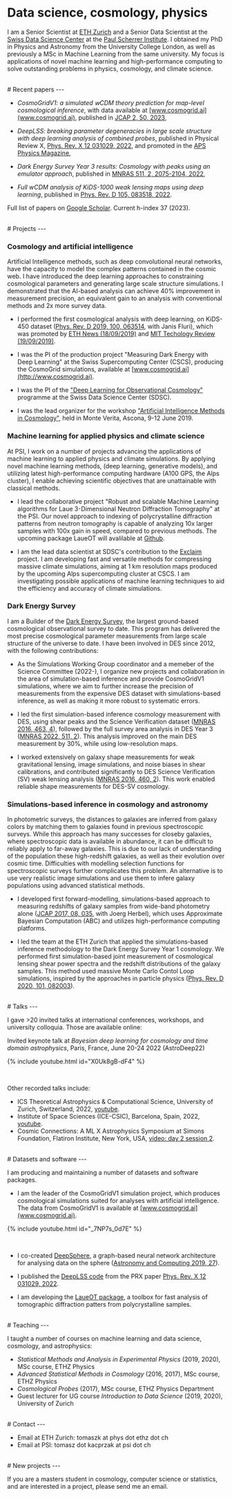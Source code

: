 # Data science, cosmology, physics


I am a Senior Scientist at [ETH Zurich](https://www.cosmology.ethz.ch) and a Senior Data Scientist at the [Swiss Data Science Center](https://www.datascience.ch) at the [Paul Scherrer Institute](https://www.psi.ch). I obtained my PhD in Physics and Astronomy from the University College London, as well as previously a MSc in Machine Learning from the same university.
My focus is applications of novel machine learning and high-performance computing to solve outstanding problems in physics, cosmology, and climate science.

<br>
# Recent papers
---

- *CosmoGridV1: a simulated 𝗐CDM theory prediction for map-level cosmological inference*, with data available at [www.cosmogrid.ai](www.cosmogrid.ai), published in [JCAP 2, 50, 2023](https://iopscience.iop.org/article/10.1088/1475-7516/2023/02/050),

- *DeepLSS: breaking parameter degeneracies in large scale structure with deep learning analysis of combined probes*, published in Physical Review X, [Phys. Rev. X 12 031029, 2022](https://journals.aps.org/prx/abstract/10.1103/PhysRevX.12.031029), and promoted in the [APS Physics Magazine](https://physics.aps.org/articles/v15/s111),

- *Dark Energy Survey Year 3 results: Cosmology with peaks using an emulator approach*, published in [MNRAS 511, 2, 2075-2104, 2022](https://academic.oup.com/mnras/article-abstract/511/2/2075/6511572),

- *Full wCDM analysis of KiDS-1000 weak lensing maps using deep learning*, published in [Phys. Rev. D 105, 083518, 2022](https://journals.aps.org/prd/abstract/10.1103/PhysRevD.105.083518).

Full list of papers on [Google Scholar](https://scholar.google.com/citations?user=1eZr_L0AAAAJ&hl=en&oi=ao). Current h-index 37 (2023).


<br>
# Projects
---

###  Cosmology and artificial intelligence
Artificial Intelligence methods, such as deep convolutional neural networks, have the capacity to model the complex patterns contained in the cosmic web. I have introduced the deep learning approaches to constraining cosmological parameters and generating large scale structure simulations. I demonstrated that the AI-based analysis can achieve 40% improvement in measurement precision, an equivalent gain to an analysis with conventional methods and 2x more survey data.

- I performed the first cosmological analysis with deep learning, on KiDS-450 dataset ([Phys. Rev. D 2019, 100, 063514](https://journals.aps.org/prd/abstract/10.1103/PhysRevD.100.063514), with Janis Fluri), which was promoted by [ETH News (18/09/2019)](https://ethz.ch/en/news-and-events/eth-news/news/2019/09/artificial-intelligence-probes-dark-matter-in-the-universe.html) and [MIT Techology Review (19/09/2019)](https://www.technologyreview.com/2019/09/19/446/facial-recognition-algorithms-can-be-deployed-to-hunt-for-dark-matter/). 

- I was the PI of the production project "Measuring Dark Energy with Deep Learning" at the Swiss Supercomputing Center (CSCS), producing the CosmoGrid simulations, available at [www.cosmogrid.ai](http://www.cosmogrid.ai).

- I was the PI of the ["Deep Learning for Observational Cosmology"](https://datascience.ch/project/dloc/) programme at the Swiss Data Science Center (SDSC).

- I was the lead organizer for the workshop ["Artificial Intelligence Methods in Cosmology"](https://sites.google.com/site/aicosmo2019/), held in Monte Verita, Ascona, 9-12 June 2019.

### Machine learning for applied physics and climate science

At PSI, I work on a number of projects advancing the applications of machine learning to applied physics and climate simulations.
By applying novel machine learning methods, (deep learning, generative models), and utilizing latest high-performance computing hardware (A100 GPS, the Alps cluster), I enable achieving scientific objectives that are unattainable with classical methods.

- I lead the collaborative project "Robust and scalable Machine Learning algorithms for Laue 3-Dimensional Neutron Diffraction Tomography" at the PSI. Our novel approach to indexing of polycrystalline diffraction patterns from neutron tomography is capable of analyzing 10x larger samples with 100x gain in speed, compared to previous methods. The upcoming package LaueOT will avalilable at [Github](https://github.com/LaueOT/laueotx).

- I am the lead data scientist at SDSC's contribution to the [Exclaim](https://exclaim.ethz.ch) project. I am developing fast and versatile methods for compressing massive climate simulations, aiming at 1 km resolution maps produced by the upcoming Alps supercomputing cluster at CSCS. I am investigating possible applications of machine learning techniques to aid the efficiency and accuracy of climate simulations.


### Dark Energy Survey

I am a Builder of the [Dark Energy Survey](http://www.darkenergysurvey.org), the largest ground-based cosmological observational survey to date. This program has delivered the most precise cosmological parameter measurements from large scale structure of the universe to date.
I have been involved in DES since 2012, with the following contributions:

- As the Simulations Working Group coordinator and a memeber of the Science Committee (2022-), I organize new projects and collaboration in the area of simulation-based inference and provide CosmoGridV1 simulations, where we aim to further increase the precision of measurements from the expensive DES dataset with simulations-based inference, as well as making it more robust to systematic errors.

- I led the first simulation-based inference cosmology measurement with DES, using shear peaks and the Science Verification dataset ([MNRAS 2016, 463, 4](https://academic.oup.com/mnras/article/463/4/3653/2646308)), followed by the full survey area analysis in DES Year 3 ([MNRAS 2022, 511, 2](https://academic.oup.com/mnras/article-abstract/511/2/2075/6511572)). This analysis improved on the main DES measurement by 30%, while using low-resolution maps.

- I worked extensively on galaxy shape measurements for weak gravitational lensing, image simulations, and noise biases in shear calibrations, and contributed significantly to DES Science Verification (SV) weak lensing analysis ([MNRAS 2016, 460, 2](https://academic.oup.com/mnras/article/460/2/2245/2609178)). This work enabled reliable shape measurements for DES-SV cosmology.


### Simulations-based inference in cosmology and astronomy

In photometric surveys, the distances to galaxies are inferred from galaxy colors by matching them to galaxies found in previous spectroscopic surveys.
While this approach has many successes for closeby galaxies, where spectroscopic data is available in abundance, it can be difficult to reliably apply to far-away galaxies.
This is due to our lack of understanding of the population these high-redshift galaxies, as well as their evolution over cosmic time. 
Difficulties with modelling selection functions for spectroscopic surveys further complicates this problem.
An alternative is to use very realistic image simulations and use them to infere galaxy populations using advanced statistical methods.

- I developed first forward-modelling, simulations-based approach to measuring redshifts of galaxy samples from wide-band photometry alone ([JCAP 2017, 08, 035](https://iopscience.iop.org/article/10.1088/1475-7516/2017/08/035), with Joerg Herbel), which uses Approximate Bayesian Computation (ABC) and utilizes high-performance computing platforms. 

 - I led the team at the ETH Zurich that applied the simulations-based inference methodology to the Dark Energy Survey Year 1 cosmology.  We performed first simulation-based joint measurement of cosmological lensing shear power spectra and the redshift distributions of the galaxy samples. This method used massive Monte Carlo Contol Loop simulations, inspired by the approaches in particle physics ([Phys. Rev. D 2020, 101, 082003](https://journals.aps.org/prd/abstract/10.1103/PhysRevD.101.082003)).


<br>
# Talks
---

I gave >20 invited talks at international conferences, workshops, and university colloquia. Those are available online:

Invited keynote talk at *Bayesian deep learning for cosmology and time domain astrophysics*, Paris, France, June 20-24 2022 (AstroDeep22)

{% include youtube.html id="X0Uk8gB-dF4" %}

<br>

Other recorded talks include:
- ICS Theoretical Astrophysics & Computational Science, University of Zurich, Switzerland, 2022, [youtube](https://www.youtube.com/watch?v=0HihsVz_b9I).
- Institute of Space Sciences (ICE-CSIC), Barcelona, Spain, 2022, [youtube](https://www.youtube.com/watch?v=2E7ys35x3Rw).
- Cosmic Connections: A ML X Astrophysics Symposium at Simons Foundation, Flatiron Institute, New York, USA, [video: day 2 session 2](https://www.simonsfoundation.org/event/cosmic-connections-a-ml-x-astrophysics-symposium/).


<br>
# Datasets and software
---

I am producing and maintaining a number of datasets and software packages.

- I am the leader of the CosmoGridV1 simulation project, which produces cosmological simulations suited for analyses with artificial intelligence. 
The data from CosmoGridV1 is available at [www.cosmogrid.ai](www.cosmogrid.ai).

{% include youtube.html id="_7NP7s_0d7E" %}

<br>

- I co-created [DeepSphere](https://github.com/deepsphere), a graph-based neural network architecture for analysing data on the sphere ([Astronomy and Computing 2019, 27](https://www.sciencedirect.com/science/article/abs/pii/S2213133718301392?via%3Dihub)).

- I published the [DeepLSS code](https://github.com/tomaszkacprzak/DeepLSS) from the PRX paper [Phys. Rev. X 12 031029, 2022](https://journals.aps.org/prx/abstract/10.1103/PhysRevX.12.031029).

- I am developing the [LaueOT package](https://github.com/LaueOT/laueotx), a toolbox for fast analysis of tomographic diffraction patters from polycrystalline samples.


<br>
# Teaching
---

I taught a number of courses on machine learning and data science, cosmology, and astrophysics:

- *Statistical Methods and Analysis in Experimental Physics* (2019, 2020), MSc course, ETHZ Physics
- *Advanced Statistical Methods in Cosmology* (2016, 2017), MSc course, ETHZ Physics
- *Cosmological Probes* (2017), MSc course, ETHZ Physics Department
- Guest lecturer for UG course *Introduction to Data Science* (2019, 2020), University of Zurich


<br>
# Contact
---


- Email at ETH Zurich: tomaszk at phys dot ethz dot ch
- Email at PSI: tomasz dot kacprzak at psi dot ch


<br>
# New projects
---

If you are a masters student in cosmology, computer science or statistics, and are interested in a project, please send me an email.


